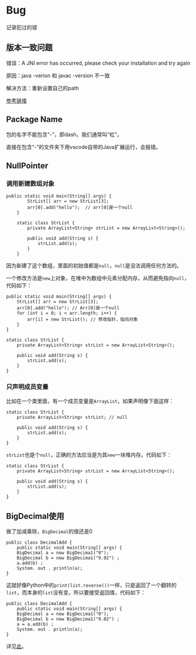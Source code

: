 # Bug

记录犯过的错

## 版本一致问题

错误：A JNI error has occurred, please check your installation and try again

原因：java -verion 和 javac -version 不一致

解决方法：重新设置自己的path

[参考链接](https://blog.csdn.net/zhaofen_7/article/details/90273128)

## Package Name

包的名字不能包含“-”，即dash，我们通常叫“杠”。

直接在包含“-”的文件夹下用vscode自带的Java扩展运行，会报错。

## NullPointer

### 调用新建数组对象

```
public static void main(String[] args) {
        StrList[] arr = new StrList[3];
        arr[0].add("hello");  // arr[0]是一个null
    }

    static class StrList {
        private ArrayList<String> strList = new ArrayList<String>();

        public void add(String s) {
            strList.add(s);
        }
    }
```

因为新建了这个数组，里面的初始值都是`null`，`null`是没法调用任何方法的。

一个修改方法是`new`上对象，在堆中为数组中元素分配内存，从而避免指向`null`，代码如下：

```
public static void main(String[] args) {
    StrList[] arr = new StrList[3];
    arr[0].add("hello"); // Arr[0]是一个null
    for (int i = 0; i < arr.length; i++) {
        arr[i] = new StrList(); // 修改指针，指向对象
    }
}

static class StrList {
    private ArrayList<String> strList = new ArrayList<String>();

    public void add(String s) {
        strList.add(s);
    }
}
```

### 只声明成员变量

比如在一个类里面，有一个成员变量是`ArrayList`，如果声明像下面这样：

```
static class StrList {
    private ArrayList<String> strList; // null

    public void add(String s) {
        strList.add(s);
    }
}
```

`strList`也是个`null`，正确的方法应当是为其`new`一块堆内存。代码如下：

```
static class StrList {
    private ArrayList<String> strList = new ArrayList<String>();

    public void add(String s) {
        strList.add(s);
    }
}
```

## BigDecimal使用

做了加减乘除，`BigDecimal`的值还是0

```
public class DecimalAdd {
    public static void main(String[] args) {
    BigDecimal a = new BigDecima1("0");
    BigDecimal b = new BigDecima1("9.02") ;
    a.add(b) ;
    System. out . println(a);
}
```

这就好像Python中的`print(list.reverse())`一样，只是返回了一个翻转的`list`，而本身的`list`没有变，所以要接受返回值，代码如下：

```
public class DecimalAdd {
    public static void main(String[] args) {
    BigDecimal a = new BigDecima1("0");
    BigDecimal b = new BigDecima1("9.02") ;
    a = a.add(b) ;
    System. out . println(a);
}
```

详见[此](https://blog.csdn.net/baidu_37107022/article/details/78632316)。
